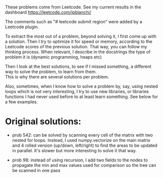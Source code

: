 These problems come from Leetcode.
See my current results in the dashboard https://leetcode.com/jpbianchi/

The comments such as "# leetcode submit region" were added by a Leetcode plugin.

To extract the most out of a problem, beyond solving it, I first come up with a solution.
Then I try to optimize it for speed or memory, according to the Leetcode scores of the previous solution.
That way, you can follow my thinking process.
When relevant, I describe in the docstrings the type of problem it is (dynamic programming, heaps etc)

Then I look at the best solutions, to see if I missed something, a different way to solve the problem, to learn from them.  
This is why there are several solutions per problem.  

Also, sometimes, when I know how to solve a problem by, say, using nested loops which is not very interesting, I try to use new libraries, or libraries functions I had never used before to at least learn something. See below for a few examples.

Original solutions:
===================

- prob 542: can be solved by scanning every cell of the matrix with two nested for loops.
Instead, I used numpy.vectorize on the main matrix and 4 rolled version (up/down, left/right) to find the areas to be updated in parallel. It's slower but more interesting to solve it that way.

- prob 98: instead of using recursion, I add two fields to the nodes to propagate the min and max values used for comparison so the tree can be scanned in one pass